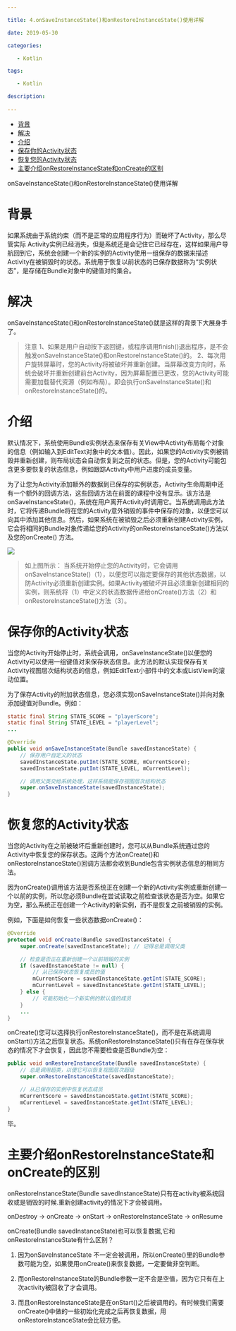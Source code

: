 ```yaml
---

title: 4.onSaveInstanceState()和onRestoreInstanceState()使用详解

date: 2019-05-30

categories: 

   - Kotlin

tags: 

   - Kotlin 

description: 
​
---
```


<!-- TOC -->

- [背景](#背景)
- [解决](#解决)
- [介绍](#介绍)
- [保存你的Activity状态](#保存你的activity状态)
- [恢复您的Activity状态](#恢复您的activity状态)
- [主要介绍onRestoreInstanceState和onCreate的区别](#主要介绍onrestoreinstancestate和oncreate的区别)

<!-- /TOC -->

onSaveInstanceState()和onRestoreInstanceState()使用详解

# 背景
如果系统由于系统约束（而不是正常的应用程序行为）而破坏了Activity，那么尽管实际 Activity实例已经消失，但是系统还是会记住它已经存在，这样如果用户导航回到它，系统会创建一个新的实例的Activity使用一组保存的数据来描述Activity在被销毁时的状态。系统用于恢复以前状态的已保存数据称为“实例状态”，是存储在Bundle对象中的键值对的集合。

# 解决
onSaveInstanceState()和onRestoreInstanceState()就是这样的背景下大展身手了。

> 注意
> 1、如果是用户自动按下返回键，或程序调用finish()退出程序，是不会触发onSaveInstanceState()和onRestoreInstanceState()的。
> 2、每次用户旋转屏幕时，您的Activity将被破坏并重新创建。当屏幕改变方向时，系统会破坏并重新创建前台Activity，因为屏幕配置已更改，您的Activity可能需要加载替代资源（例如布局）。即会执行onSaveInstanceState()和onRestoreInstanceState()的。

# 介绍

默认情况下，系统使用Bundle实例状态来保存有关View中Activity布局每个对象的信息（例如输入到EditText对象中的文本值）。因此，如果您的Activity实例被销毁并重新创建，则布局状态会自动恢复到之前的状态。但是，您的Activity可能包含更多要恢复的状态信息，例如跟踪Activity中用户进度的成员变量。

为了让您为Activity添加额外的数据到已保存的实例状态，Activity生命周期中还有一个额外的回调方法，这些回调方法在前面的课程中没有显示。该方法是onSaveInstanceState()，系统在用户离开Activity时调用它。当系统调用此方法时，它将传递Bundle将在您的Activity意外销毁的事件中保存的对象，以便您可以向其中添加其他信息。然后，如果系统在被销毁之后必须重新创建Activity实例，它会将相同的Bundle对象传递给您的Activity的onRestoreInstanceState()方法以及您的onCreate() 方法。

![](https://cdn.jsdelivr.net/gh/fanshanhong/note-image/on_save_bundle_state.png)

> 如上图所示：
当系统开始停止您的Activity时，它会调用onSaveInstanceState()（1），以便您可以指定要保存的其他状态数据，以防Activity必须重新创建实例。如果Activity被破坏并且必须重新创建相同的实例，则系统将（1）中定义的状态数据传递给onCreate()方法（2）和onRestoreInstanceState()方法（3）。

# 保存你的Activity状态

当您的Activity开始停止时，系统会调用，onSaveInstanceState()以便您的Activity可以使用一组键值对来保存状态信息。此方法的默认实现保存有关Activity视图层次结构状态的信息，例如EditText小部件中的文本或ListView的滚动位置。

为了保存Activity的附加状态信息，您必须实现onSaveInstanceState()并向对象添加键值对Bundle。例如：


```java
static final String STATE_SCORE = "playerScore";
static final String STATE_LEVEL = "playerLevel";
...

@Override
public void onSaveInstanceState(Bundle savedInstanceState) {
    // 保存用户自定义的状态
    savedInstanceState.putInt(STATE_SCORE, mCurrentScore);
    savedInstanceState.putInt(STATE_LEVEL, mCurrentLevel);

    // 调用父类交给系统处理，这样系统能保存视图层次结构状态
    super.onSaveInstanceState(savedInstanceState);
}
```


# 恢复您的Activity状态

当您的Activity在之前被破坏后重新创建时，您可以从Bundle系统通过您的Activity中恢复您的保存状态。这两个方法onCreate()和onRestoreInstanceState()回调方法都会收到Bundle包含实例状态信息的相同方法。

因为onCreate()调用该方法是否系统正在创建一个新的Activity实例或重新创建一个以前的实例，所以您必须Bundle在尝试读取之前检查该状态是否为空。如果它为空，那么系统正在创建一个Activity的新实例，而不是恢复之前被销毁的实例。

例如，下面是如何恢复一些状态数据onCreate()：

```java
@Override
protected void onCreate(Bundle savedInstanceState) {
    super.onCreate(savedInstanceState); // 记得总是调用父类

    // 检查是否正在重新创建一个以前销毁的实例
    if (savedInstanceState != null) {
        // 从已保存状态恢复成员的值
        mCurrentScore = savedInstanceState.getInt(STATE_SCORE);
        mCurrentLevel = savedInstanceState.getInt(STATE_LEVEL);
    } else {
        // 可能初始化一个新实例的默认值的成员
    }
    ...
}
```


onCreate()您可以选择执行onRestoreInstanceState()，而不是在系统调用onStart()方法之后恢复状态。系统onRestoreInstanceState()只有在存在保存状态的情况下才会恢复，因此您不需要检查是否Bundle为空：

```java
public void onRestoreInstanceState(Bundle savedInstanceState) {
    // 总是调用超类，以便它可以恢复视图层次超级
    super.onRestoreInstanceState(savedInstanceState);

    // 从已保存的实例中恢复状态成员
    mCurrentScore = savedInstanceState.getInt(STATE_SCORE);
    mCurrentLevel = savedInstanceState.getInt(STATE_LEVEL);
}
```


毕。




# 主要介绍onRestoreInstanceState和onCreate的区别
 
onRestoreInstanceState(Bundle savedInstanceState)只有在activity被系统回收或是销毁的时候.重新创建activity的情况下才会被调用。
 

onDestroy -> onCreate -> onStart -> onRestoreInstanceState -> onResume 
 

 

onCreate(Bundle savedInstanceState)也可以恢复数据,它和onRestoreInstanceState有什么区别？
 

1. 因为onSaveInstanceState 不一定会被调用，所以onCreate()里的Bundle参数可能为空，如果使用onCreate()来恢复数据，一定要做非空判断。

2. 而onRestoreInstanceState的Bundle参数一定不会是空值，因为它只有在上次activity被回收了才会调用。

3. 而且onRestoreInstanceState是在onStart()之后被调用的。有时候我们需要onCreate()中做的一些初始化完成之后再恢复数据，用onRestoreInstanceState会比较方便。